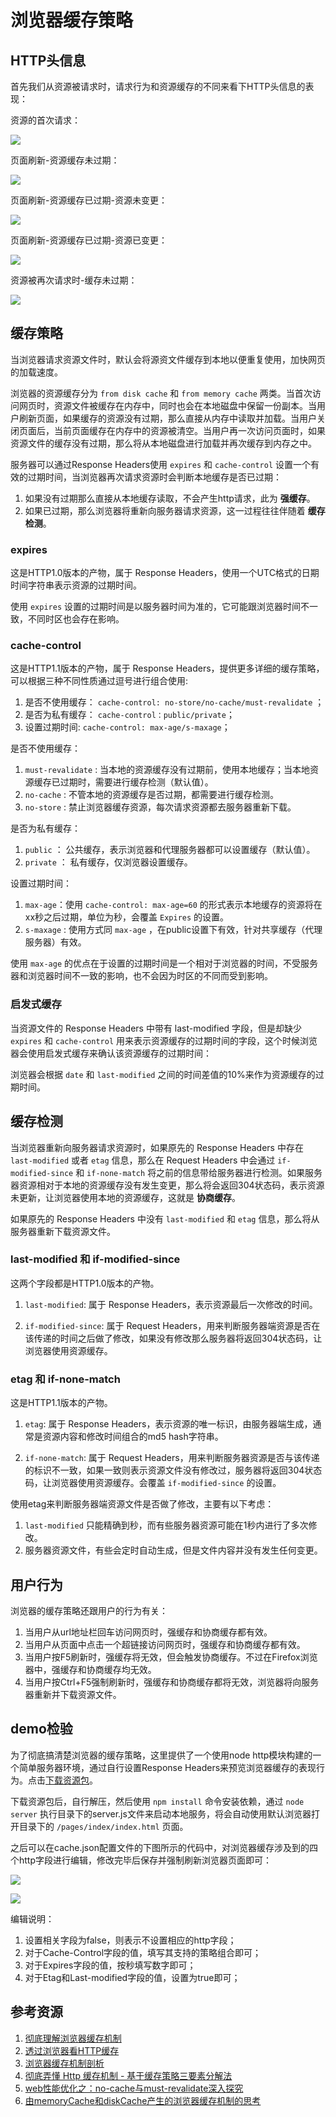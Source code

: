 
# 浏览器缓存策略

## HTTP头信息

首先我们从资源被请求时，请求行为和资源缓存的不同来看下HTTP头信息的表现：

资源的首次请求：

![](browser-cache/images/缓存1-资源的首次请求.png)

页面刷新-资源缓存未过期：

![](browser-cache/images/缓存2-页面刷新-资源缓存未过期.png)

页面刷新-资源缓存已过期-资源未变更：

![](browser-cache/images/缓存3-页面刷新-资源缓存已过期-资源未变更.png)

页面刷新-资源缓存已过期-资源已变更：

![](browser-cache/images/缓存4-页面刷新-资源缓存已过期-资源已变更.png)

资源被再次请求时-缓存未过期：

![](browser-cache/images/缓存5-资源被再次请求时-缓存未过期.png)

## 缓存策略

当浏览器请求资源文件时，默认会将源资文件缓存到本地以便重复使用，加快网页的加载速度。

浏览器的资源缓存分为 `from disk cache` 和 `from memory cache` 两类。当首次访问网页时，资源文件被缓存在内存中，同时也会在本地磁盘中保留一份副本。当用户刷新页面，如果缓存的资源没有过期，那么直接从内存中读取并加载。当用户关闭页面后，当前页面缓存在内存中的资源被清空。当用户再一次访问页面时，如果资源文件的缓存没有过期，那么将从本地磁盘进行加载并再次缓存到内存之中。

服务器可以通过Response Headers使用 `expires` 和 `cache-control` 设置一个有效的过期时间，当浏览器再次请求资源时会判断本地缓存是否已过期：

1. 如果没有过期那么直接从本地缓存读取，不会产生http请求，此为 **强缓存**。
2. 如果已过期，那么浏览器将重新向服务器请求资源，这一过程往往伴随着 **缓存检测**。

### expires

这是HTTP1.0版本的产物，属于 Response Headers，使用一个UTC格式的日期时间字符串表示资源的过期时间。

使用 `expires` 设置的过期时间是以服务器时间为准的，它可能跟浏览器时间不一致，不同时区也会存在影响。

### cache-control

这是HTTP1.1版本的产物，属于 Response Headers，提供更多详细的缓存策略，可以根据三种不同性质通过逗号进行组合使用:

1. 是否不使用缓存： `cache-control: no-store/no-cache/must-revalidate` ；
2. 是否为私有缓存： `cache-control：public/private`；
3. 设置过期时间: `cache-control: max-age/s-maxage`；

是否不使用缓存：

1. `must-revalidate` : 当本地的资源缓存没有过期前，使用本地缓存；当本地资源缓存已过期时，需要进行缓存检测（默认值）。
2. `no-cache` : 不管本地的资源缓存是否过期，都需要进行缓存检测。
3. `no-store` : 禁止浏览器缓存资源，每次请求资源都去服务器重新下载。

是否为私有缓存：

1. `public` ： 公共缓存，表示浏览器和代理服务器都可以设置缓存（默认值）。
2. `private` ： 私有缓存，仅浏览器设置缓存。

设置过期时间：

1. `max-age`：使用 `cache-control: max-age=60` 的形式表示本地缓存的资源将在xx秒之后过期，单位为秒，会覆盖 `Expires` 的设置。
2. `s-maxage` : 使用方式同 `max-age` ，在public设置下有效，针对共享缓存（代理服务器）有效。

使用 `max-age` 的优点在于设置的过期时间是一个相对于浏览器的时间，不受服务器和浏览器时间不一致的影响，也不会因为时区的不同而受到影响。

### 启发式缓存

当资源文件的 Response Headers 中带有 last-modified 字段，但是却缺少 `expires` 和 `cache-control` 用来表示资源缓存的过期时间的字段，这个时候浏览器会使用启发式缓存来确认该资源缓存的过期时间：

浏览器会根据 `date` 和 `last-modified` 之间的时间差值的10%来作为资源缓存的过期时间。


## 缓存检测

当浏览器重新向服务器请求资源时，如果原先的 Response Headers 中存在 `last-modified` 或者 `etag` 信息，那么在 Request Headers 中会通过 `if-modified-since` 和 `if-none-match` 将之前的信息带给服务器进行检测。如果服务器资源相对于本地的资源缓存没有发生变更，那么将会返回304状态码，表示资源未更新，让浏览器使用本地的资源缓存，这就是 **协商缓存**。

如果原先的 Response Headers 中没有 `last-modified` 和 `etag` 信息，那么将从服务器重新下载资源文件。

### last-modified 和 if-modified-since

这两个字段都是HTTP1.0版本的产物。

1. `last-modified`: 属于 Response Headers，表示资源最后一次修改的时间。

2. `if-modified-since`: 属于 Request Headers，用来判断服务器端资源是否在该传递的时间之后做了修改，如果没有修改那么服务器将返回304状态码，让浏览器使用资源缓存。

### etag 和 if-none-match

这是HTTP1.1版本的产物。

1. `etag`: 属于 Response Headers，表示资源的唯一标识，由服务器端生成，通常是资源内容和修改时间组合的md5 hash字符串。

2. `if-none-match`: 属于 Request Headers，用来判断服务器资源是否与该传递的标识不一致，如果一致则表示资源文件没有修改过，服务器将返回304状态码，让浏览器使用资源缓存。会覆盖 `if-modified-since` 的设置。

使用etag来判断服务器端资源文件是否做了修改，主要有以下考虑：

1. `last-modified` 只能精确到秒，而有些服务器资源可能在1秒内进行了多次修改。
2. 服务器资源文件，有些会定时自动生成，但是文件内容并没有发生任何变更。



## 用户行为

浏览器的缓存策略还跟用户的行为有关：

1. 当用户从url地址栏回车访问网页时，强缓存和协商缓存都有效。
2. 当用户从页面中点击一个超链接访问网页时，强缓存和协商缓存都有效。
3. 当用户按F5刷新时，强缓存将无效，但会触发协商缓存。不过在Firefox浏览器中，强缓存和协商缓存均无效。
4. 当用户按Ctrl+F5强制刷新时，强缓存和协商缓存都将无效，浏览器将向服务器重新并下载资源文件。

## demo检验

为了彻底搞清楚浏览器的缓存策略，这里提供了一个使用node http模块构建的一个简单服务器环境，通过自行设置Response Headers来预览浏览器缓存的表现行为。点击[下载资源包](http://www.fedlife.cn/base-Http/browser-cache/node-server-cache-demo.zip)。

下载资源包后，自行解压，然后使用 `npm install` 命令安装依赖，通过 `node server` 执行目录下的server.js文件来启动本地服务，将会自动使用默认浏览器打开目录下的 `/pages/index/index.html` 页面。

之后可以在cache.json配置文件的下图所示的代码中，对浏览器缓存涉及到的四个http字段进行编辑，修改完毕后保存并强制刷新浏览器页面即可：

![](browser-cache/images/demo-cache-filelist.png)

![](browser-cache/images/demo-cache-code.png)

编辑说明：

1. 设置相关字段为false，则表示不设置相应的http字段；
2. 对于Cache-Control字段的值，填写其支持的策略组合即可；
3. 对于Expires字段的值，按秒填写数字即可；
4. 对于Etag和Last-modified字段的值，设置为true即可；


## 参考资源

1. [彻底理解浏览器缓存机制](https://www.cnblogs.com/shixiaomiao1122/p/7591556.html)
1. [透过浏览器看HTTP缓存](http://www.cnblogs.com/skylar/p/browser-http-caching.html)
1. [浏览器缓存机制剖析](https://mp.weixin.qq.com/s/yf0pWRFM7v9Ru3D9_JhGPQ)
1. [彻底弄懂 Http 缓存机制 - 基于缓存策略三要素分解法](https://my.oschina.net/bugly/blog/808433)
1. [web性能优化之：no-cache与must-revalidate深入探究](https://segmentfault.com/a/1190000007317481)
1. [由memoryCache和diskCache产生的浏览器缓存机制的思考](https://segmentfault.com/a/1190000011286027)

